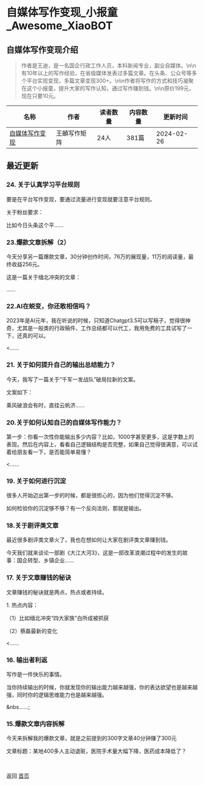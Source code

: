 # 自媒体写作变现_小报童_Awesome_XiaoBOT

## 自媒体写作变现介绍
> 作者是王迪，是一名国企行政工作人员，本科新闻专业，副业自媒体。\n\n有10年以上的写作经验，在省级媒体发表过多篇文章。在头条、公众号等多个平台实现变现，多篇文章变现300+。\n\n作者将写作的方式和技巧凝聚在这个小报童，提升大家的写作认知，通过写作赚到钱。\n\n原价199元，现在只要10元。  
  


|名称|作者|读者数量|内容数量|更新时间|
|---|---|---|---|---|
|[自媒体写作变现](https://xiaobot.net/p/paul120?refer=0b133df9-27dc-423b-8101-639049001c13)|王頔写作矩阵|24人|381篇|2024-02-26|

## 最近更新
### 24\. 关于认真学习平台规则

 要是在平台写作变现，要通过流量进行变现就要注意平台规则。



关于粉丝要求：



比如今日头条这个平......

### 23.爆款文章拆解（2）

今天分享另一篇爆款文章，30分钟创作时间，76万的展现量，11万的阅读量，最终收益256元。



这是一篇关于缅北冲突的文章：



......

### 22.AI在蜕变，你还敢相信吗？

2023年是AI元年，我在听说的时候，只知道Chatgpt3.5可以写稿子，觉得很神奇，尤其是一般类的行政稿件、工作总结都可以代工，我用免费的工具试写了一下，还真的可以。

<......

### 21\. 关于如何提升自己的输出总结能力？



今天，我写了一篇关于“千军一发战队”破局拉新的文案。



文案如下：



乘风破浪会有时，直挂云帆济......

### 20.关于如何认知自己的自媒体写作能力？

第一步：你看一次性你能输出多少内容？比如，1000字甚至更多，这是字数上的表现。然后在内容上，看看自己逻辑结构是否完整，如果自己觉得很满意，可以试着给朋友看一下，是否能简单易懂？

<......

### 19\. 关于如何进行沉淀

很多人开始迈出第一步的时候，都是很担心的，因为他们觉得沉淀不够。



如何检验你的沉淀够不够？有一个反向法则，那就是输出。



### 18.关于剧评类文章

最近很多剧评类文章火了，我也在想如何让大家在剧评类文章赚到钱。



今天我们就来谈论一部剧《大江大河3》，这是一部改革浪潮过程中的发生的故事：国企转型、乡镇企业......

### 17\. 关于文章赚钱的秘诀

文章赚钱的秘诀就是两点，热点或者持续。



1\. 热点内容：

（1）比如缅北冲突“四大家族”白所成被抓获

（2）蔡磊最新的变化

<......

### 16\. 输出者利返

写作是一件快乐的事情。



当你持续输出的时候，你就发现你的输出能力越来越强，你的表达欲望也是越来越强，同时你的逻辑思维能力也是越来越强。

&nbs......;

### 15.爆款文章内容拆解

今天来拆解我的爆款文章，就是之前提到的300字文章40分钟赚了300元

文章标题：某地400多人主动退赃，医院手术量大幅下降，医药成本降低了？


<a href="https://github.com/Reno9527/awesome-xiaobot" style="color: white; text-decoration: none;">awesome-xiaobot</a>

返回 [首页](../README.md)
